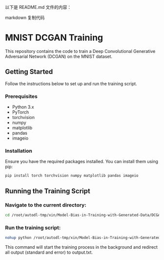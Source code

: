 
以下是 README.md 文件的内容：

markdown
复制代码
# MNIST DCGAN Training

This repository contains the code to train a Deep Convolutional Generative Adversarial Network (DCGAN) on the MNIST dataset.

## Getting Started

Follow the instructions below to set up and run the training script.

### Prerequisites

- Python 3.x
- PyTorch
- torchvision
- numpy
- matplotlib
- pandas
- imageio

### Installation

Ensure you have the required packages installed. You can install them using pip:

```bash
pip install torch torchvision numpy matplotlib pandas imageio
```

## Running the Training Script
### Navigate to the current directory:
```bash
cd /root/autodl-tmp/xin/Model-Bias-in-Training-with-Generated-Data/DCGAN
```
### Run the training script:
```bash
nohup python /root/autodl-tmp/xin/Model-Bias-in-Training-with-Generated-Data/DCGAN/pytorch_MNIST_DCGAN.py > output.txt 2>&1 &
```

This command will start the training process in the background and redirect all output (standard and error) to output.txt.